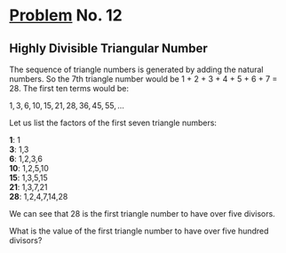 # [Problem](https://projecteuler.net/problem=12) No. 12

## Highly Divisible Triangular Number

The sequence of triangle numbers is generated by adding the natural numbers. So the 7th triangle number would be 1 + 2 + 3 + 4 + 5 + 6 + 7 = 28. The first ten terms would be:

$`1, 3, 6, 10, 15, 21, 28, 36, 45, 55, ...`$

Let us list the factors of the first seven triangle numbers:

**1**: 1<br>
**3**: 1,3<br>
**6**: 1,2,3,6<br>
**10**: 1,2,5,10<br>
**15**: 1,3,5,15<br>
**21**: 1,3,7,21<br>
**28**: 1,2,4,7,14,28

We can see that 28 is the first triangle number to have over five divisors.

What is the value of the first triangle number to have over five hundred divisors?

